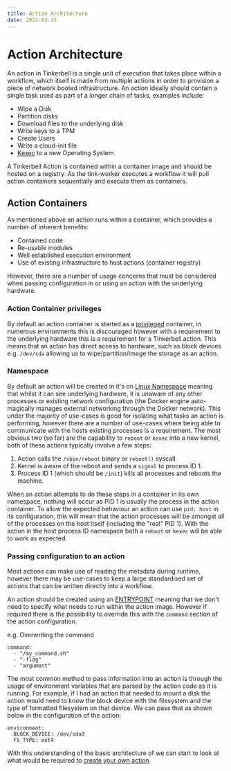 ```yaml
---
title: Action Architecture
date: 2021-02-15
---
```


# Action Architecture

An action in Tinkerbell is a single unit of execution that takes place within a workflow, which itself is made from multiple actions in order to provision a piece of network booted infrastructure.
An action ideally should contain a single task used as part of a longer chain of tasks, examples include:

- Wipe a Disk
- Partition disks
- Download files to the underlying disk
- Write keys to a TPM
- Create Users
- Write a cloud-init file
- [Kexec] to a new Operating System

A Tinkerbell Action is contained within a container image and should be hosted on a registry.
As the tink-worker executes a workflow it will pull action containers sequentially and execute them as containers.

## Action Containers

As mentioned above an action runs within a container, which provides a number of inherent benefits:

- Contained code
- Re-usable modules
- Well established execution environment
- Use of existing infrastructure to host actions (container registry)

However, there are a number of usage concerns that must be considered when passing configuration in or using an action with the underlying hardware.

### Action Container privileges

By default an action container is started as a [privileged] container, in numerous environments this is discouraged however with a requirement to the underlying hardware this is a requirement for a Tinkerbell action.
This means that an action has direct access to hardware, such as block devices e.g. `/dev/sda` allowing us to wipe/partition/image the storage as an action.

### Namespace

By default an action will be created in it's on [Linux Namespace] meaning that whilst it can see underlying hardware, it is unaware of any other processes or existing network configuration (the Docker engine auto-magically manages external networking through the Docker network).
This under the majority of use-cases is good for isolating what tasks an action is performing, however there are a number of use-cases where being able to communicate with the hosts existing processes is a requirement.
The most obvious two (so far) are the capability to `reboot` or `kexec` into a new kernel, both of these actions typically involve a few steps:

1. Action calls the `/sbin/reboot` binary or `reboot()` syscall.
2. Kernel is aware of the reboot and sends a `signal` to process ID 1.
3. Process ID 1 (which should be `/init`) kills all processes and reboots the machine.

When an action attempts to do these steps in a container in its own namespace, nothing will occur as PID 1 is usually the process in the action container.
To allow the expected behaviour an action can use `pid: host` in its configuration, this will mean that the action processes will be amongst all of the processes on the host itself (including the "real" PID 1).
With the action in the host process ID namespace both a `reboot` or `kexec` will be able to work as expected.

### Passing configuration to an action

Most actions can make use of reading the metadata during runtime, however there may be use-cases to keep a large standardised set of actions that can be written directly into a workflow.

An action should be created using an [ENTRYPOINT] meaning that we don't need to specify what needs to run within the action image.
However if required there is the possibility to override this with the `command` section of the action configuration.

e.g. Overwriting the command

```
command:
  - "/my_command.sh"
  - "-flag"
  - "argument"
```

The most common method to pass information into an action is through the usage of environment variables that are parsed by the action code as it is running.
For example, if I had an action that needed to mount a disk the action would need to know the block device with the filesystem and the type of formatted filesystem on that device.
We can pass that as shown below in the configuration of the action:

```
environment:
  BLOCK_DEVICE: /dev/sda3
  FS_TYPE: ext4
```

With this understanding of the basic architecture of we can start to look at what would be required to [create your own action].

[create your own action]: /actions/creating-a-basic-action
[entrypoint]: https://docs.docker.com/engine/reference/builder/#entrypoint
[kexec]: https://wiki.archlinux.org/title/Kexec
[linux namespace]: https://en.wikipedia.org/wiki/Linux_namespaces
[privileged]: https://docs.docker.com/engine/reference/run/#runtime-privilege-and-linux-capabilities
